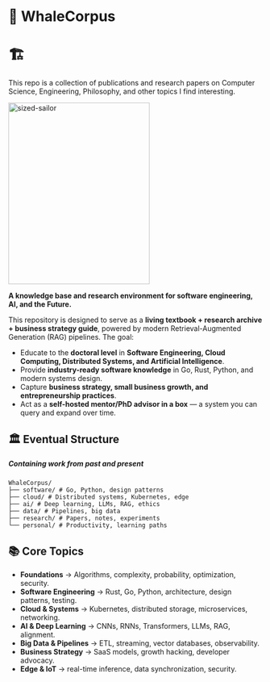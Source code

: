 # 🐋 WhaleCorpus

#  🏗️


This repo is a collection of publications and research papers on Computer Science, Engineering, Philosophy, and other topics I find interesting. 

<img width="280" height="360" alt="sized-sailor" src="https://github.com/user-attachments/assets/86c7219e-7b4b-453c-9454-cfa9933566c4" />


**A knowledge base and research environment for software engineering, AI, and the Future.**

This repository is designed to serve as a **living textbook + research archive + business strategy guide**, powered by modern Retrieval-Augmented Generation (RAG) pipelines. The goal:  
- Educate to the **doctoral level** in **Software Engineering, Cloud Computing, Distributed Systems, and Artificial Intelligence**.  
- Provide **industry-ready software knowledge** in Go, Rust, Python, and modern systems design.  
- Capture **business strategy, small business growth, and entrepreneurship practices**.  
- Act as a **self-hosted mentor/PhD advisor in a box** — a system you can query and expand over time.  



## 🏛 Eventual Structure

##### Containing work from past and present 
```
WhaleCorpus/
├── software/ # Go, Python, design patterns
├── cloud/ # Distributed systems, Kubernetes, edge
├── ai/ # Deep learning, LLMs, RAG, ethics
├── data/ # Pipelines, big data
├── research/ # Papers, notes, experiments
└── personal/ # Productivity, learning paths
```



## 📚 Core Topics

- **Foundations** → Algorithms, complexity, probability, optimization, security.  
- **Software Engineering** → Rust, Go, Python, architecture, design patterns, testing.  
- **Cloud & Systems** → Kubernetes, distributed storage, microservices, networking.  
- **AI & Deep Learning** → CNNs, RNNs, Transformers, LLMs, RAG, alignment.  
- **Big Data & Pipelines** → ETL, streaming, vector databases, observability.  
- **Business Strategy** → SaaS models, growth hacking, developer advocacy.  
- **Edge & IoT** → real-time inference, data synchronization, security.  







